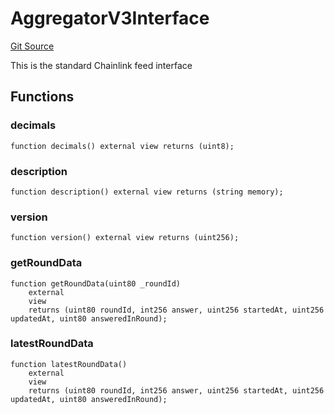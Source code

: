 # AggregatorV3Interface
[Git Source](https://github.com/thrackle-io/tron/blob/95d06c720440790216a49a5a69a0411b6dfc3f0f/src/example/pricing/AggregatorV3Interface.sol)

This is the standard Chainlink feed interface


## Functions
### decimals


```solidity
function decimals() external view returns (uint8);
```

### description


```solidity
function description() external view returns (string memory);
```

### version


```solidity
function version() external view returns (uint256);
```

### getRoundData


```solidity
function getRoundData(uint80 _roundId)
    external
    view
    returns (uint80 roundId, int256 answer, uint256 startedAt, uint256 updatedAt, uint80 answeredInRound);
```

### latestRoundData


```solidity
function latestRoundData()
    external
    view
    returns (uint80 roundId, int256 answer, uint256 startedAt, uint256 updatedAt, uint80 answeredInRound);
```

